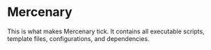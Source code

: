 # Mercenary

This is what makes Mercenary tick. It contains all executable scripts, template files, configurations, and dependencies.